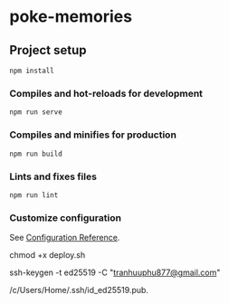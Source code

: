 # poke-memories

## Project setup
```
npm install
```

### Compiles and hot-reloads for development
```
npm run serve
```

### Compiles and minifies for production
```
npm run build
```

### Lints and fixes files
```
npm run lint
```

### Customize configuration
See [Configuration Reference](https://cli.vuejs.org/config/).

chmod +x deploy.sh

ssh-keygen -t ed25519 -C "tranhuuphu877@gmail.com"

/c/Users/Home/.ssh/id_ed25519.pub.
